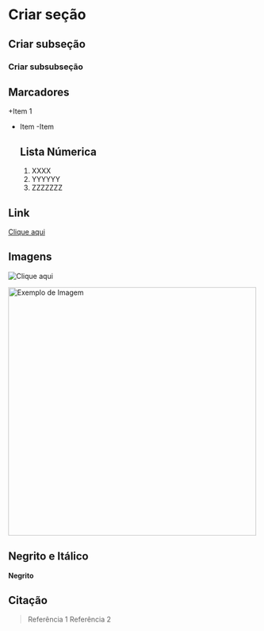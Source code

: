 # Criar seção

## Criar subseção

### Criar subsubseção

## Marcadores 
+Item 1
 * Item
   -Item

   ## Lista Númerica
   1. XXXX
   2. YYYYYY
   3. ZZZZZZZ
  
##  Link
[Clique aqui](santanabrayner07@gmail.com)

## Imagens 

![Clique aqui](https://www.florence.edu.br/wp-content/uploads/2022/08/Imagem-Materia_Dia-do-Cachorro-600x400.png)

<img src= "https://www.florence.edu.br/wp-content/uploads/2022/08/Imagem-Materia_Dia-do-Cachorro-600x400.png"
alt= "Exemplo de Imagem" width="500">

## Negrito e Itálico

**Negrito**

## Citação

>Referência 1
>Referência 2

